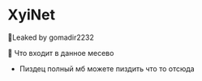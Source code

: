 # XyiNet
🎃Leaked by gomadir2232

🚀 Что входит в данное месево
- Пиздец полный мб можете пиздить что то отсюда
